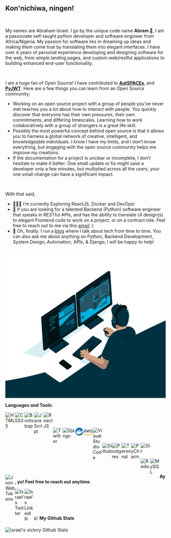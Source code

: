Kon'nichiwa, ningen!
------

<br>

My names are Abraham Israel. I go by the unique code name **Abram 🐼**, I am a passionate self-taught python developer and software engineer from Africa/Nigeria. My passion for software lies in dreaming up ideas and making them come true by translating them into elegant interfaces. I have over 4 years of personal experience developing and designing software for the web, from simple landing pages, and custom web/restful applications to building enhanced end-user functionality.

<br>

I am a huge fan of Open Source! I have contributed to **[AutSPACEs](https://github.com/alan-turing-institute/AutSPACEs/)**, and **[PyJWT](https://github.com/jpadilla/pyjwt/)**. Here are a few things you can learn from an Open Source community;

- Working on an open source project with a group of people you’ve never met teaches you a lot about how to interact with people. You quickly discover that everyone has their own pressures, their own commitments, and differing timescales. Learning how to work collaboratively with a group of strangers is a great life skill.
- Possibly the most powerful concept behind open source is that it allows you to harness a global network of creative, intelligent, and knowledgeable individuals. I know I have my limits, and I don’t know everything, but engaging with the open source community helps me improve my creations.
- If the documentation for a project is unclear or incomplete, I don’t hesitate to make it better. One small update or fix might save a developer only a few minutes, but multiplied across all the users, your one small change can have a significant impact.

<br>

With that said, 


- 👨🏽‍🌱 I’m currently Exploring ReactJS, Docker and DevOps!
- 💼 If you are looking for a talented Backend (Python) software engineer that speaks in RESTful APIs, and has the ability to translate UI design(s) to elegant Frontend code to work on a project, or on a contract role. Feel free to reach out to me via this [email](mailto:israelvictory87@gmail.com) :)
- 💬 Oh, finally. I run a [blog](https://digitalstade.com/) where I talk about tech from time to time. You can also ask me about anything on Python, Backend Development, System Design, Automation, APIs, & Django; I will be happy to help!

<br>

<img align="center" alt="GIF" src="demo/code.gif" width="800" height="450" />

<br>

**Languages and Tools:**

<img align="left" alt="HTML5" width="30px" src="https://img.icons8.com/color/48/000000/html-5.png"/>

<img align="left" alt="CSS3" width="30px" src="https://img.icons8.com/color/48/000000/css3.png"/>

<img align="left" alt="Bootstrap" width="30px" src="https://img.icons8.com/color/48/000000/bootstrap.png"/>

<img align="left" alt="JavaScript" width="30px" src="https://img.icons8.com/color/48/000000/javascript.png"/>

<img align="left" alt="ReactJS" width="30px" src="https://img.icons8.com/plasticine/100/000000/react.png"/>


<br><br>


<img align="left" alt="Twitter" width="30px" src="https://img.icons8.com/color/48/000000/python.png"/>

<img align="left" alt="Django" width="40px" src="https://img.icons8.com/color/48/000000/django.png"/>

<img align="left" alt="Docker" width="25px" src="demo/docker.png"/>

<img align="left" alt="AWS" width="30px" src="demo/aws.png"/>

<img align="left" alt="Visual Studio Code" width="30px" src="https://img.icons8.com/fluent/48/000000/visual-studio-code-2019.png"/>


<br><br>


<img align="left" alt="Github" width="30px" src="https://img.icons8.com/color/48/000000/github.png"/>

<img align="left" alt="Postgres" width="30px" src="https://img.icons8.com/color/48/000000/postgreesql.png"/>

<img align="left" alt="Terminal" width="30px" src="https://img.icons8.com/color/26/000000/console.png"/>


<img align="left" alt="PyCharm" width="30px" src="https://img.icons8.com/color/48/000000/pycharm.png"/>

<img align="left" alt="Git" width="30px" src="https://img.icons8.com/color/48/000000/git.png"/>


<br><br>


<img align="left" alt="Redis" width="30px" src="https://img.icons8.com/color/48/000000/redis.png"/>

<img align="left" alt="MySQL" width="30px" src="https://img.icons8.com/fluency/48/000000/mysql-logo.png"/>

<img align="left" alt="JsonWebTokens" width="30px" src="https://img.icons8.com/color/48/000000/java-web-token.png"/>


<br /><br />


**Ay, yo! Feel free to reach out anytime.**

[<img align="left" alt="Israel's Twitter" width="30px" src="https://img.icons8.com/color/48/000000/twitter.png"/>](https://twitter.com/israelabraham_)

[<img align="left" alt="Israel's LinkedIN" width="30px" src="https://img.icons8.com/color/48/000000/linkedin.png"/>](https://linkedin.com/in/abraham-israel)

<br><br><br><br>

**📈 My Github Stats**

<img alt="israel's victory Github Stats" src="https://github-readme-stats.vercel.app/api?username=israelabraham&show_icons=true&theme=gotham"/>
